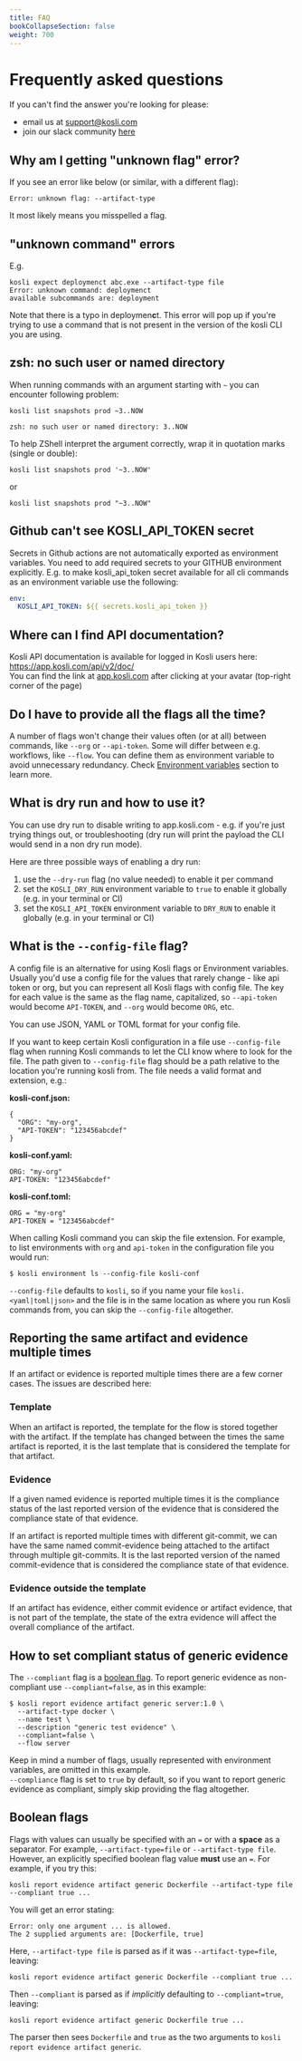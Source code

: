 ```yaml
---
title: FAQ
bookCollapseSection: false
weight: 700
---
```


# Frequently asked questions

If you can't find the answer you're looking for please:

* email us at [support@kosli.com](mailto:support@kosli.com)
* join our slack community [here](https://join.slack.com/t/koslicommunity/shared_invite/zt-1dlchm3s7-DEP6TKjP3Mr58OZVB3hCBw)

## Why am I getting "unknown flag" error?

If you see an error like below (or similar, with a different flag):
```
Error: unknown flag: --artifact-type
```
It most likely means you misspelled a flag.

## "unknown command" errors
E.g.
```
kosli expect deploymenct abc.exe --artifact-type file
Error: unknown command: deploymenct
available subcommands are: deployment
```

Note that there is a typo in deploymen**c**t.
This error will pop up if you're trying to use a command that is not present in the version of the kosli CLI you are using.

## zsh: no such user or named directory

When running commands with an argument starting with `~` you can encounter following problem:

```shell {.command}
kosli list snapshots prod ~3..NOW
```
```plaintext {.light-console}
zsh: no such user or named directory: 3..NOW
```

To help ZShell interpret the argument correctly, wrap it in quotation marks (single or double): 
```shell {.command}
kosli list snapshots prod '~3..NOW'
```
or
```shell {.command}
kosli list snapshots prod "~3..NOW"
```

## Github can't see KOSLI_API_TOKEN secret

Secrets in Github actions are not automatically exported as environment variables. You need to add required secrets to your GITHUB environment explicitly. E.g. to make kosli_api_token secret available for all cli commands as an environment variable use the following:

```yaml
env:
  KOSLI_API_TOKEN: ${{ secrets.kosli_api_token }}
```

## Where can I find API documentation?

Kosli API documentation is available for logged in Kosli users here: https://app.kosli.com/api/v2/doc/  
You can find the link at [app.kosli.com](https://app.kosli.com) after clicking at your avatar (top-right corner of the page)

<!-- 
### Do you support uploading a spdx or sbom as evidence?

We are working on providing that functionality in a near future. -->

## Do I have to provide all the flags all the time? 

A number of flags won't change their values often (or at all) between commands, like `--org` or `--api-token`.  Some will differ between e.g. workflows, like `--flow`. You can define them as environment variable to avoid unnecessary redundancy. Check [Environment variables](/getting_started/install/#assigning-flags-via-environment-variables) section to learn more.

## What is dry run and how to use it?

You can use dry run to disable writing to app.kosli.com - e.g. if you're just trying things out, or troubleshooting (dry run will print the payload the CLI would send in a non dry run mode). 

Here are three possible ways of enabling a dry run:
1. use the `--dry-run` flag (no value needed) to enable it per command
2. set the `KOSLI_DRY_RUN` environment variable to `true` to enable it globally (e.g. in your terminal or CI)
3. set the `KOSLI_API_TOKEN` environment variable to `DRY_RUN` to enable it globally (e.g. in your terminal or CI)

## What is the `--config-file` flag?

A config file is an alternative for using Kosli flags or Environment variables. Usually you'd use a config file for the values that rarely change - like api token or org, but you can represent all Kosli flags with config file. The key for each value is the same as the flag name, capitalized, so `--api-token` would become `API-TOKEN`, and `--org` would become `ORG`, etc. 

You can use JSON, YAML or TOML format for your config file. 

If you want to keep certain Kosli configuration in a file use `--config-file` flag when running Kosli commands to let the CLI know where to look for the file. The path given to `--config-file` flag should be a path relative to the location you're running kosli from. The file needs a valid format and extension, e.g.:

**kosli-conf.json:**
```
{
  "ORG": "my-org",
  "API-TOKEN": "123456abcdef"
}
```

**kosli-conf.yaml:**
```
ORG: "my-org"
API-TOKEN: "123456abcdef"
```

**kosli-conf.toml:**
```
ORG = "my-org"
API-TOKEN = "123456abcdef"
```

When calling Kosli command you can skip the file extension. For example, to list environments with `org` and `api-token` in the configuration file you would run:

```
$ kosli environment ls --config-file kosli-conf
```

`--config-file` defaults to `kosli`, so if you name your file `kosli.<yaml|toml|json>` and the file is in the same location as where you run Kosli commands from, you can skip the `--config-file` altogether.


## Reporting the same artifact and evidence multiple times
If an artifact or evidence is reported multiple times there are a few corner cases. 
The issues are described here:

### Template
When an artifact is reported, the template for the flow is stored together with the artifact. 
If the template has changed between the times the same artifact is reported, it is the last 
template that is considered the template for that artifact.

### Evidence
If a given named evidence is reported multiple times it is the compliance status of the last 
reported version of the evidence that is considered the compliance state of that evidence.

If an artifact is reported multiple times with different git-commit, we can have the same named 
commit-evidence being attached to the artifact through multiple git-commits. It is the last
reported version of the named commit-evidence that is considered the compliance state of that evidence.

### Evidence outside the template
If an artifact has evidence, either commit evidence or artifact evidence, that is not 
part of the template, the state of the extra evidence will affect the overall compliance of the artifact.

## How to set compliant status of generic evidence

The `--compliant` flag is a [boolean flag](#boolean-flags). 
To report generic evidence as non-compliant use `--compliant=false`, as in this example:
```
$ kosli report evidence artifact generic server:1.0 \
  --artifact-type docker \
  --name test \
  --description "generic test evidence" \
  --compliant=false \
  --flow server
```

Keep in mind a number of flags, usually represented with environment variables, are omitted in this example.  
`--compliance` flag is set to `true` by default, so if you want to report generic evidence as compliant, simply skip providing the flag altogether.

## Boolean flags

Flags with values can usually be specified with an `=` or with a **space** as a separator.
For example, `--artifact-type=file` or `--artifact-type file`.
However, an explicitly specified boolean flag value **must** use an `=`.
For example, if you try this:
```
kosli report evidence artifact generic Dockerfile --artifact-type file  --compliant true ...
```
You will get an error stating:
```
Error: only one argument ... is allowed.
The 2 supplied arguments are: [Dockerfile, true]
```
Here, `--artifact-type file` is parsed as if it was `--artifact-type=file`, leaving:
```
kosli report evidence artifact generic Dockerfile --compliant true ...
```
Then `--compliant` is parsed as if *implicitly* defaulting to `--compliant=true`, leaving:
```
kosli report evidence artifact generic Dockerfile true ...
```
The parser then sees `Dockerfile` and `true` as the two
arguments to `kosli report evidence artifact generic`.
